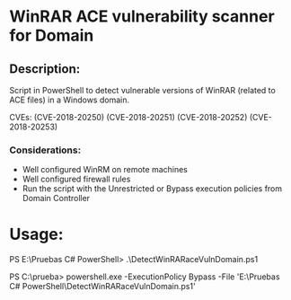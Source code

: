 # WinRAR ACE vulnerability scanner for Domain

## Description: 

Script in PowerShell to detect vulnerable versions of WinRAR (related to ACE files) in a Windows domain.

CVEs: (CVE-2018-20250) (CVE-2018-20251) (CVE-2018-20252) (CVE-2018-20253)

### Considerations:

- Well configured WinRM on remote machines
- Well configured firewall rules
- Run the script with the Unrestricted or Bypass execution policies from Domain Controller


# Usage: 

 PS E:\Pruebas C# PowerShell> .\DetectWinRARaceVulnDomain.ps1

 PS C:\prueba> powershell.exe -ExecutionPolicy Bypass -File 'E:\Pruebas C# PowerShell\DetectWinRARaceVulnDomain.ps1'
